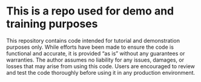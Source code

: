 # This is a repo used for demo and training purposes

This repository contains code intended for tutorial and demonstration purposes only. While efforts have been made to ensure the code is functional and accurate, it is provided “as is” without any guarantees or warranties. The author assumes no liability for any issues, damages, or losses that may arise from using this code. Users are encouraged to review and test the code thoroughly before using it in any production environment.

